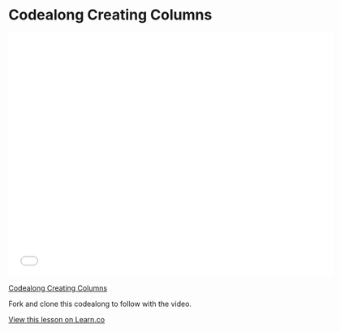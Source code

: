 # Codealong Creating Columns

<iframe width="640" height="480" src="//www.youtube.com/embed/zZpAqtEXse0?rel=0&modestbranding=1" frameborder="0" allowfullscreen></iframe><p><a href="https://www.youtube.com/watch?v=zZpAqtEXse0">Codealong Creating Columns</a></p>

Fork and clone this codealong to follow with the video.

<a href='https://learn.co/lessons/Codealong-Creating-Columns' data-visibility='hidden'>View this lesson on Learn.co</a>
